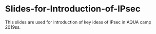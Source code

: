 # Slides-for-Introduction-of-IPsec
This slides are used for Introduction of key ideas of IPsec in AQUA camp 2019ss.
